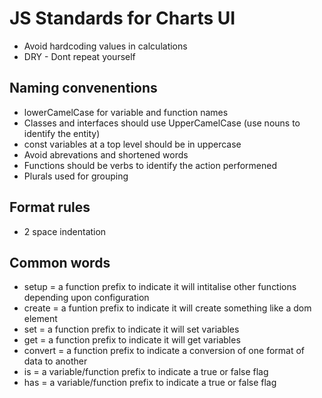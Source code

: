 # JS Standards for Charts UI

- Avoid hardcoding values in calculations
- DRY - Dont repeat yourself

## Naming convenentions

- lowerCamelCase for variable and function names
- Classes and interfaces should use UpperCamelCase (use nouns to identify the entity)
- const variables at a top level should be in uppercase
- Avoid abrevations and shortened words
- Functions should be verbs to identify the action performened
- Plurals used for grouping

## Format rules

- 2 space indentation

## Common words

- setup = a function prefix to indicate it will intitalise other functions depending upon configuration
- create = a funtion prefix to indicate it will create something like a dom element
- set = a function prefix to indicate it will set variables
- get = a function prefix to indicate it will get variables
- convert = a function prefix to indicate a conversion of one format of data to another
- is = a variable/function prefix to indicate a true or false flag
- has = a variable/function prefix to indicate a true or false flag